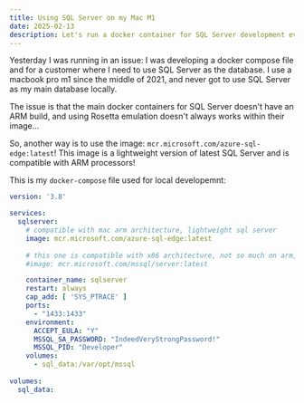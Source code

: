 ```yaml
---
title: Using SQL Server on my Mac M1
date: 2025-02-13
description: Let's run a docker container for SQL Server development even on mac m1
---
```


Yesterday I was running in an issue: I was developing a docker compose file and for a customer where I need to use SQL Server as the database. 
I use a macbook pro m1 since the middle of 2021, and never got to use SQL Server as my main database locally.

The issue is that the main docker containers for SQL Server doesn't have an ARM build, and using Rosetta emulation doesn't always works within their image... 

So, another way is to use the image: `mcr.microsoft.com/azure-sql-edge:latest`! This image is a lightweight version of latest SQL Server and is compatible with ARM processors!

This is my `docker-compose` file used for local developemnt:

```yaml
version: '3.8'

services:
  sqlserver:
    # compatible with mac arm architecture, lightweight sql server
    image: mcr.microsoft.com/azure-sql-edge:latest
    
    # this one is compatible with x86 architecture, not so much on arm, full fledged sql server
    #image: mcr.microsoft.com/mssql/server:latest 

    container_name: sqlserver
    restart: always
    cap_add: [ 'SYS_PTRACE' ]
    ports:
      - "1433:1433"
    environment:
      ACCEPT_EULA: "Y"
      MSSQL_SA_PASSWORD: "IndeedVeryStrongPassword!"
      MSSQL_PID: "Developer"
    volumes:
      - sql_data:/var/opt/mssql
  
volumes:
  sql_data:
```